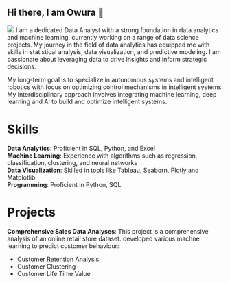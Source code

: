 ## Hi there, I am Owura 👋
<img src="https://github.com/mrowurakwarteng/mrowurakwarteng/blob/main/Home%20(1).png">
I am a dedicated Data Analyst with a strong foundation in data analytics and machine learning, currently working on a range of data science projects. My journey in the field of data analytics has equipped me with skills in statistical analysis, data visualization, and predictive modeling. I am passionate about leveraging data to drive insights and inform strategic decisions.

My long-term goal is to specialize in autonomous systems and intelligent robotics with focus on optimizing control mechanisms in intelligent systems. My interdisciplinary approach involves integrating machine learning, deep learning and AI to build and optimize intelligent systems.




# Skills

**Data Analytics**: Proficient in SQL, Python, and Excel<br>
**Machine Learning**: Experience with algorithms such as regression, classification, clustering, and neural networks<br>
**Data Visualization**: Skilled in tools like Tableau, Seaborn, Plotly and Matplotlib<br>
**Programming**: Proficient in Python, SQL<br>




# Projects

**Comprehensive Sales Data Analyses**: This project is a comprehensive analysis of an online retail store dataset. developed various machne learning to predict customer behaviour:
 - Customer Retention Analysis
 - Customer Clustering
 - Customer Life Time Value

<!--
**mrowurakwarteng/mrowurakwarteng** is a ✨ _special_ ✨ repository because its `README.md` (this file) appears on your GitHub profile.

Here are some ideas to get you started:

- 🔭 I’m currently working on ...
- 🌱 I’m currently learning ...
- 👯 I’m looking to collaborate on ...
- 🤔 I’m looking for help with ...
- 💬 Ask me about ...
- 📫 How to reach me: ...
- 😄 Pronouns: ...
- ⚡ Fun fact: ...
-->
